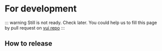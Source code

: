 # For development

::: warning
Still is not ready. Check later.
You could help us to fill this page by pull request on [vui repo](https://github.com/42-sol/vui)
:::

## How to release
